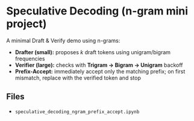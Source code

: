 # Speculative Decoding (n-gram mini project)

A minimal Draft & Verify demo using n-grams:
- **Drafter (small):** proposes *k* draft tokens using unigram/bigram frequencies
- **Verifier (large):** checks with **Trigram → Bigram → Unigram** backoff
- **Prefix-Accept:** immediately accept only the matching prefix; on first mismatch, replace with the verified token and stop

## Files
- `speculative_decoding_ngram_prefix_accept.ipynb`





